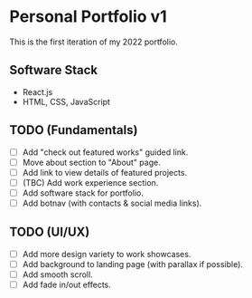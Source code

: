 # Personal Portfolio v1
This is the first iteration of my 2022 portfolio.

## Software Stack
- React.js
- HTML, CSS, JavaScript

## TODO (Fundamentals)
- [ ] Add "check out featured works" guided link.
- [ ] Move about section to "About" page.
- [ ] Add link to view details of featured projects.
- [ ] (TBC) Add work experience section.
- [ ] Add software stack for portfolio.
- [ ] Add botnav (with contacts & social media links).

## TODO (UI/UX)
- [ ] Add more design variety to work showcases.
- [ ] Add background to landing page (with parallax if possible).
- [ ] Add smooth scroll.
- [ ] Add fade in/out effects.